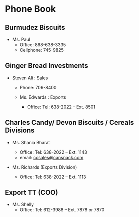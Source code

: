# Phone Book

## Burmudez Biscuits
- Ms. Paul
  - Office: 868-638-3335
  - Cellphone: 745-9825

## Ginger Bread Investments
- Steven Ali : Sales
  - Phone: 706-8400
 
  - Ms. Edwards : Exports
    - Office: Tel: 638-2022 – Ext. 8501

 
## Charles Candy/ Devon Biscuits / Cereals Divisions
- Ms. Shania Bharat
  - Office: Tel: 638-2022 – Ext. 1143
  - email: ccsales@cansnack.com
 
- Ms. Richards (Exports Division)
   - Office: Tel: 638-2022 – Ext. 1113
 
 ## Export TT (COO)
- Ms. Shelly
  - Office: Tel: 612-3988 – Ext. 7878 or 7870




